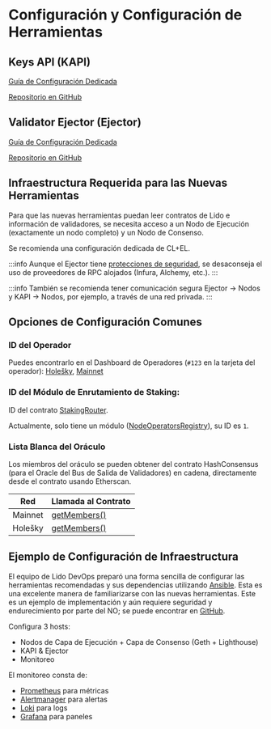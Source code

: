 # Configuración y Configuración de Herramientas

## Keys API (KAPI)

[Guía de Configuración Dedicada](https://hackmd.io/@lido/S1Li-wXl3)

[Repositorio en GitHub](https://github.com/lidofinance/lido-keys-api)

## Validator Ejector (Ejector)

[Guía de Configuración Dedicada](https://hackmd.io/@lido/BJvy7eWln)

[Repositorio en GitHub](https://github.com/lidofinance/validator-ejector)

## Infraestructura Requerida para las Nuevas Herramientas

Para que las nuevas herramientas puedan leer contratos de Lido e información de validadores, se necesita acceso a un Nodo de Ejecución (exactamente un nodo completo) y un Nodo de Consenso.

Se recomienda una configuración dedicada de CL+EL.

:::info
Aunque el Ejector tiene [protecciones de seguridad](https://github.com/lidofinance/validator-ejector#safety-features), se desaconseja el uso de proveedores de RPC alojados (Infura, Alchemy, etc.).
:::

:::info
También se recomienda tener comunicación segura Ejector -> Nodos y KAPI -> Nodos, por ejemplo, a través de una red privada.
:::

## Opciones de Configuración Comunes

### ID del Operador

Puedes encontrarlo en el Dashboard de Operadores (`#123` en la tarjeta del operador): [Holešky](https://holesky-operators.testnet.fi), [Mainnet](https://operators.lido.fi)

### ID del Módulo de Enrutamiento de Staking:

ID del contrato [StakingRouter](https://github.com/lidofinance/lido-dao/blob/feature/shapella-upgrade/contracts/0.8.9/StakingRouter.sol).

Actualmente, solo tiene un módulo ([NodeOperatorsRegistry](https://github.com/lidofinance/lido-dao/blob/feature/shapella-upgrade/contracts/0.4.24/nos/NodeOperatorsRegistry.sol)), su ID es `1`.

### Lista Blanca del Oráculo

Los miembros del oráculo se pueden obtener del contrato HashConsensus (para el Oracle del Bus de Salida de Validadores) en cadena, directamente desde el contrato usando Etherscan.

| Red     | Llamada al Contrato                                                                                              |
| ------- | ---------------------------------------------------------------------------------------------------------------- |
| Mainnet | [getMembers()](https://etherscan.io/address/0x7FaDB6358950c5fAA66Cb5EB8eE5147De3df355a#readContract#F16)         |
| Holešky | [getMembers()](https://holesky.etherscan.io/address/0xe77Cf1A027d7C10Ee6bb7Ede5E922a181FF40E8f#readContract#F16) |

## Ejemplo de Configuración de Infraestructura

El equipo de Lido DevOps preparó una forma sencilla de configurar las herramientas recomendadas y sus dependencias utilizando [Ansible](https://github.com/ansible/ansible). Esta es una excelente manera de familiarizarse con las nuevas herramientas. Este es un ejemplo de implementación y aún requiere seguridad y endurecimiento por parte del NO; se puede encontrar en [GitHub](https://github.com/lidofinance/node-operators-setup).

Configura 3 hosts:

- Nodos de Capa de Ejecución + Capa de Consenso (Geth + Lighthouse)
- KAPI & Ejector
- Monitoreo

El monitoreo consta de:

- [Prometheus](https://github.com/prometheus/prometheus) para métricas
- [Alertmanager](https://github.com/prometheus/alertmanager) para alertas
- [Loki](https://github.com/grafana/loki) para logs
- [Grafana](https://github.com/grafana/grafana) para paneles
